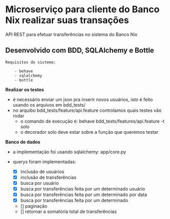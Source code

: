 # Microserviço para cliente do Banco Nix realizar suas transações

  API REST para efetuar transferências no sistema do Banco Nix

## Desenvolvido com BDD, SQLAlchemy e Bottle

    Requisitos do sistema:

        - behave
        - sqlalchemy
        - bottle

**Realizar os testes**

   - é necessário enviar um json pra inserir novos usuários, isto é feito usando os arquivos em bdd_tests/
   - no arquibo bdd_tests/feature/api.feature controlamos quais testes vão rodar
      - o comando de execução é: behave bdd_tests/features/api.feature -t solo
      - o decorador solo deve estar sobre a função que queremos testar

**Banco de dados**

   - a implementação foi usando sqlalchemy: app/core.py
   - querys foram implementadas:

      - [x] inclusão de usuários
      - [x] inclusão de transferências
      - [x] busca por usuário
      - [x] busca por transferências feita por um determinado usuário
      - [x] busca por transferências feita por um determinado por data
      - [x] busca por transferências feita por um determinado
      - [] paginação
      - [] retornar a somatória total de transferências
